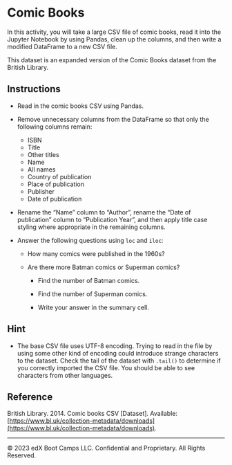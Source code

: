 # Comic Books

In this activity, you will take a large CSV file of comic books, read it into the Jupyter Notebook by using Pandas, clean up the columns, and then write a modified DataFrame to a new CSV file.

This dataset is an expanded version of the Comic Books dataset from the British Library.

## Instructions

* Read in the comic books CSV using Pandas.

* Remove unnecessary columns from the DataFrame so that only the following columns remain:

  * ISBN
  * Title
  * Other titles
  * Name
  * All names
  * Country of publication
  * Place of publication
  * Publisher
  * Date of publication

* Rename the “Name” column to “Author”, rename the “Date of publication” column to “Publication Year”, and then apply title case styling where appropriate in the remaining columns.

* Answer the following questions using `loc` and `iloc`:

  * How many comics were published in the 1960s?

  * Are there more Batman comics or Superman comics?

    * Find the number of Batman comics.

    * Find the number of Superman comics.

    * Write your answer in the summary cell.

## Hint

* The base CSV file uses UTF-8 encoding. Trying to read in the file by using some other kind of encoding could introduce strange characters to the dataset. Check the tail of the dataset with `.tail()` to determine if you correctly imported the CSV file. You should be able to see characters from other languages.

## Reference

British Library. 2014. Comic books CSV [Dataset]. Available: [https://www.bl.uk/collection-metadata/downloads](https://www.bl.uk/collection-metadata/downloads).


---

© 2023 edX Boot Camps LLC. Confidential and Proprietary. All Rights Reserved.

